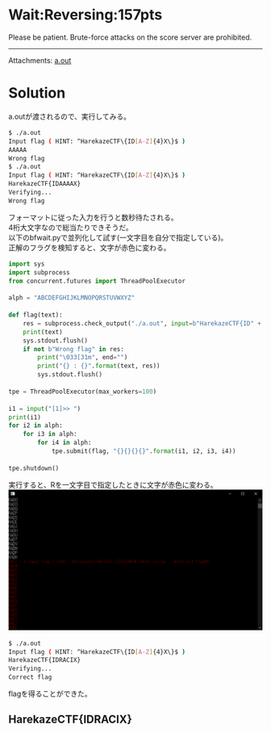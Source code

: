 # Wait:Reversing:157pts
Please be patient. Brute-force attacks on the score server are prohibited.  

---

Attachments: [a.out](a.out)  
# Solution
a.outが渡されるので、実行してみる。  
```bash
$ ./a.out
Input flag ( HINT: ^HarekazeCTF\{ID[A-Z]{4}X\}$ )
AAAAA
Wrong flag
$ ./a.out
Input flag ( HINT: ^HarekazeCTF\{ID[A-Z]{4}X\}$ )
HarekazeCTF{IDAAAAX}
Verifying...
Wrong flag
```
フォーマットに従った入力を行うと数秒待たされる。  
4桁大文字なので総当たりできそうだ。  
以下のbfwait.pyで並列化して試す(一文字目を自分で指定している)。  
正解のフラグを検知すると、文字が赤色に変わる。  
```python:bfwait.py
import sys
import subprocess
from concurrent.futures import ThreadPoolExecutor

alph = "ABCDEFGHIJKLMNOPQRSTUVWXYZ"

def flag(text):
    res = subprocess.check_output("./a.out", input=b"HarekazeCTF{ID" + text.encode() + b"X}")
    print(text)
    sys.stdout.flush()
    if not b"Wrong flag" in res:
        print("\033[31m", end="")
        print("{} : {}".format(text, res))
        sys.stdout.flush()

tpe = ThreadPoolExecutor(max_workers=100)

i1 = input("[1]>> ")
print(i1)
for i2 in alph:
    for i3 in alph:
        for i4 in alph:
            tpe.submit(flag, "{}{}{}{}".format(i1, i2, i3, i4))

tpe.shutdown()
```
実行すると、Rを一文字目で指定したときに文字が赤色に変わる。  
![wait.png](images/wait.png)  
```bash
$ ./a.out
Input flag ( HINT: ^HarekazeCTF\{ID[A-Z]{4}X\}$ )
HarekazeCTF{IDRACIX}
Verifying...
Correct flag
```
flagを得ることができた。  

## HarekazeCTF{IDRACIX}
